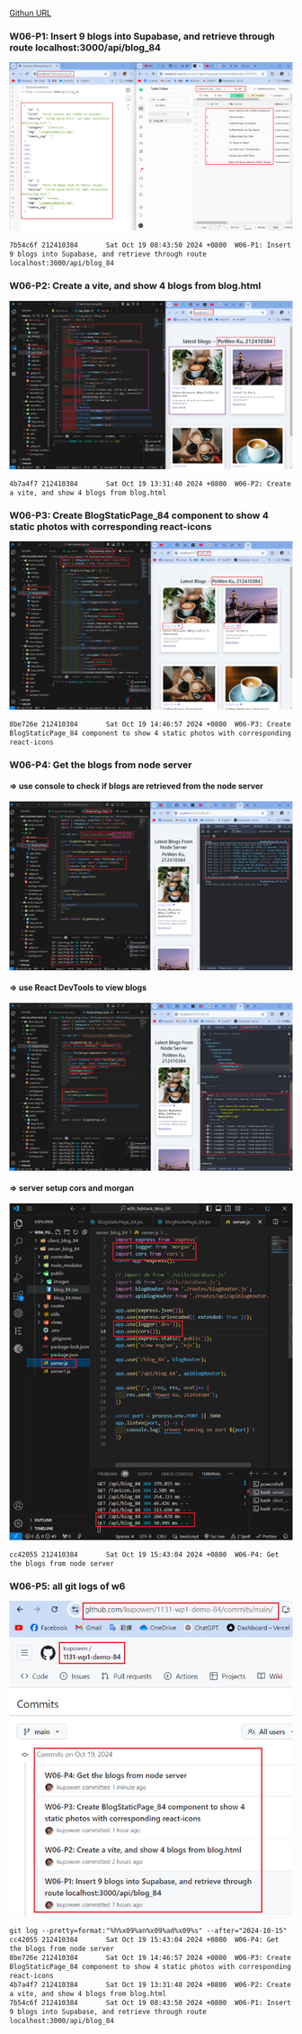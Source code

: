 [Githun URL](https://github.com/kupowen/1131-wp1-demo-84)

### W06-P1: Insert 9 blogs into Supabase, and retrieve through route localhost:3000/api/blog_84

![](w06-p1.png)

```
7b54c6f 212410384       Sat Oct 19 08:43:50 2024 +0800  W06-P1: Insert 9 blogs into Supabase, and retrieve through route localhost:3000/api/blog_84
```

### W06-P2: Create a vite, and show 4 blogs from blog.html

![](w06-p2.png)

```
4b7a4f7 212410384       Sat Oct 19 13:31:40 2024 +0800  W06-P2: Create a vite, and show 4 blogs from blog.html
```

### W06-P3: Create BlogStaticPage_84 component to show 4 static photos with corresponding react-icons

![](w06-p3.png)

```
8be726e 212410384       Sat Oct 19 14:46:57 2024 +0800  W06-P3: Create BlogStaticPage_84 component to show 4 static photos with corresponding react-icons
```

### W06-P4: Get the blogs from node server

#### => use console to check if blogs are retrieved from the node server
![](w06-p4-1.png)

#### => use React DevTools to view blogs
![](w06-p4-2.png)

#### => server setup cors and morgan
![](w06-p4-3.png)

```
cc42055 212410384       Sat Oct 19 15:43:04 2024 +0800  W06-P4: Get the blogs from node server
```

### W06-P5: all git logs of w6

![](w06-p5.png)

```
git log --pretty=format:"%h%x09%an%x09%ad%x09%s" --after="2024-10-15"
cc42055 212410384       Sat Oct 19 15:43:04 2024 +0800  W06-P4: Get the blogs from node server
8be726e 212410384       Sat Oct 19 14:46:57 2024 +0800  W06-P3: Create BlogStaticPage_84 component to show 4 static photos with corresponding react-icons        
4b7a4f7 212410384       Sat Oct 19 13:31:40 2024 +0800  W06-P2: Create a vite, and show 4 blogs from blog.html
7b54c6f 212410384       Sat Oct 19 08:43:50 2024 +0800  W06-P1: Insert 9 blogs into Supabase, and retrieve through route localhost:3000/api/blog_84
```